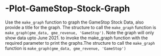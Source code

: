# -Plot-GameStop-Stock-Graph
Use the `make_graph` function to graph the GameStop Stock Data, also provide a title for the graph. The structure to call the `make_graph` function is `make_graph(gme_data, gme_revenue, 'GameStop')`. Note the graph will only show data upto June 2021.
to invoke the make_graph function with the required parameter to print the graphs.The structure to call the `make_graph` function is `make_graph(gme_data, gme_revenue, 'GameStop')`
